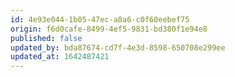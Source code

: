 ```yaml
---
id: 4e93e044-1b05-47ec-a8a6-c0f60eebef75
origin: f6d0cafe-8499-4ef5-9831-bd380f1e94e8
published: false
updated_by: bda87674-cd7f-4e3d-8598-650708e299ee
updated_at: 1642487421
---
```

